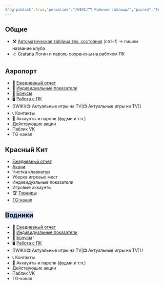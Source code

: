 ```yaml
---
{"dg-publish":true,"permalink":"/WIKI/🗂️ Рабочие таблицы/","pinned":"True"}
---
```


## Общие
- 🛠️ [Автоматическая таблица тех. состояния](https://docs.google.com/spreadsheets/d/1StF6ZvoXltQ4feF64ZpRRpEo7RGWRwR_n_IXNiC0LPI/edit?gid=355896637#gid=355896637) (ctrl+f) -> пишем название клуба
- 📈 [Grafana](http://monitor.colizeumarena.ru:3000/login) Логин и пароль сохранены на рабочем ПК
## Аэропорт
- 📄 [Ежедневный отчет](https://docs.google.com/spreadsheets/d/1d1Yrswvjz9XZaicDF7Wb5hF4CZ0zViRS/edit?gid=137669561#gid=137669561)
- 👥 [Индивидуальные показатели ](https://docs.google.com/spreadsheets/d/14FCIqBD7qTqr21XCCX4rd77dgZHLRsnBIMW-u438IMI/edit?gid=1413860613#gid=1413860613)
- 💸 [Бонусы](https://docs.google.com/spreadsheets/d/14wu2Yjqbb70pyL74_r8KwUfDZ0FWS5L8E8Gtoo5J3Sg/edit?pli=1&gid=1459770033#gid=1459770033)
- 🖥️ [Работа с ПК](https://docs.google.com/spreadsheets/d/1XiFVcC-7lcAApnLc-jUx74Fp4SNHWIIgIrnexGzMj8g/edit?gid=709296972#gid=709296972) 
- [[WIKI/📺 Актуальные игры на TV\|📺 Актуальные игры на TV]]
- 📞 Контакты
- 🔐 Аккаунты и пароли (фудми и т.п.)
- Действующие акции
- Паблик VK
- TG-канал
## Красный Кит
- [Ежедневный отчет](https://docs.google.com/spreadsheets/d/1UZ7DZjnoqPZeTFf2HAemNYcV5qTbaEZp8B7_5R5ZLjc/edit?gid=865010816#gid=865010816)
- [Акции](https://docs.google.com/spreadsheets/d/1ZxndpHStN2j5oaq0c4aRtZdOIVIlbQqrV8UE570owbM/edit?gid=848212289#gid=848212289)
- Чистка клавиатур
- Уборка игровых мест
- Индивидуальные показатели 
- Игровые аккаунты
- 🏆 [Турниры](https://docs.google.com/spreadsheets/d/14YxHbotCRTsZY6p3xLIKVFDdLtbG1c7vw8Pg2BjZSk0/edit?gid=269765567#gid=269765567)
- [TG-канал](https://t.me/colizeumkrkit)
## <mark style="background: #ADCCFFA6;">Водники</mark>
- 📄 [Ежедневный отчет](https://docs.google.com/spreadsheets/d/10d9FZT_pKT17wfxNhQRhbcDp16NCGe4-If11dSdMGrI/edit?gid=1786654884#gid=1786654884)
- 👥 [Индивидуальные показатели ](https://docs.google.com/spreadsheets/d/1PNC2HNT7UX2kMkxS2Uhm7zwvyxUWYrui5L-3R7uIApE/edit?gid=1846721345#gid=1846721345)
- 💸 [Бонусы](https://docs.google.com/spreadsheets/d/14wu2Yjqbb70pyL74_r8KwUfDZ0FWS5L8E8Gtoo5J3Sg/edit?pli=1&gid=1459770033#gid=1459770033) !
- 🖥️ [Работа с ПК](https://docs.google.com/spreadsheets/d/1XiFVcC-7lcAApnLc-jUx74Fp4SNHWIIgIrnexGzMj8g/edit?gid=709296972#gid=709296972) 
- [[WIKI/📺 Актуальные игры на TV\|📺 Актуальные игры на TV]] !
- 📞 Контакты
- 🔐 Аккаунты и пароли (фудми и т.п.)
- Действующие акции
- Паблик VK
- TG-канал
